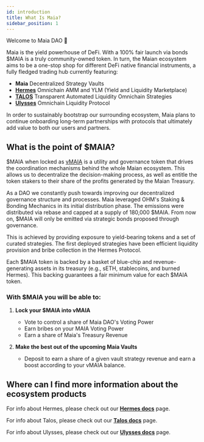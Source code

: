 ```yaml
---
id: introduction
title: What Is Maia?
sidebar_position: 1
---
```


Welcome to Maia DAO 👋

Maia is the yield powerhouse of DeFi. With a 100% fair launch via bonds $MAIA is a truly community-owned token.
In turn, the Maian ecosystem aims to be a one-stop shop for different DeFi native financial instruments, a fully fledged trading hub currently featuring:
- **Maia** Decentralized Strategy Vaults
- [**Hermes**](./Hermes/introduction) Omnichain AMM and YLM (Yield and Liquidity Marketplace)
- [**TALOS**](./Talos/introduction) Transparent Automated Liquidity Omnichain Strategies
- [**Ulysses**](./Ulysses/introduction) Omnichain Liquidity Protocol

In order to sustainably bootstrap our surrounding ecosystem, Maia plans to continue onboarding long-term partnerships with protocols that ultimately add value to both our users and partners.

## What is the point of $MAIA?

$MAIA when locked as [vMAIA](./overview/tokenomics/vMaia) is a utility and governance token that drives the coordination mechanisms behind the whole Maian ecosystem. This allows us to decentralize the decision-making process, as well as entitle the token stakers to their share of the profits generated by the Maian Treasury.

As a DAO we constantly push towards improving our decentralized governance structure and processes. Maia leveraged OHM's Staking & Bonding Mechanics in its initial distribution phase. The emissions were distributed via rebase and capped at a supply of 180,000 $MAIA. From now on, $MAIA will only be emitted via strategic bonds proposed through governance.

This is achieved by providing exposure to yield-bearing tokens and a set of curated strategies. The first deployed strategies have been efficient liquidity provision and bribe collection in the Hermes Protocol.

Each $MAIA token is backed by a basket of blue-chip and revenue-generating assets in its treasury (e.g., sETH, stablecoins, and burned Hermes). This backing guarantees a fair minimum value for each $MAIA token.

### With $MAIA you will be able to:

1. **Lock your $MAIA into vMAIA**
   - Vote to control a share of Maia DAO's Voting Power
   - Earn bribes on your MAIA Voting Power
   - Earn a share of Maia's Treasury Revenue

2. **Make the best out of the upcoming Maia Vaults**
   - Deposit to earn a share of a given vault strategy revenue and earn a boost according to your vMAIA balance.

## Where can I find more information about the ecosystem products

For info about Hermes, please check out our [**Hermes docs**](/protocols/Hermes/introduction) page.

For info about Talos, please check out our [**Talos docs**](/protocols/Talos/introduction) page.

For info about Ulysses, please check out our [**Ulysses docs**](/protocols/Ulysses/introduction) page.

